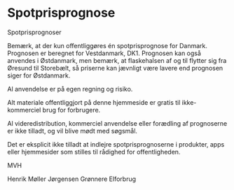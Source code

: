# Spotprisprognose
Spotprisprognoser

Bemærk, at der kun offentliggøres én spotprisprognose for Danmark. Prognosen er beregnet for Vestdanmark, DK1. Prognosen kan også anvendes i Østdanmark, men bemærk, at flaskehalsen af og til flytter sig fra Øresund til Storebælt, så priserne kan jævnligt være lavere end prognosen siger for Østdanmark.

Al anvendelse er på egen regning og risiko.

Alt materiale offentliggjort på denne hjemmeside er gratis til ikke-kommerciel brug for forbrugere.

Al videredistribution, kommerciel anvendelse eller forædling af prognoserne er ikke tilladt, og vil blive mødt med søgsmål.

Det er eksplicit ikke tilladt at indlejre spotprisprognoserne i produkter, apps eller hjemmesider som stilles til rådighed for offentligheden.

MVH

Henrik Møller Jørgensen
Grønnere Elforbrug
